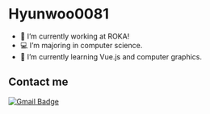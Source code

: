 # Hyunwoo0081

- 🔭 I’m currently working at ROKA!
- 💻 I’m majoring in computer science.
- 🌱 I’m currently learning Vue.js and computer graphics.

## Contact me

[![Gmail Badge](https://img.shields.io/badge/Gmail-D14836?style=flat&logo=Gmail&logoColor=white)](mailto:hyunwoo0081@gmail.com)

<!--img align='right' src="http://mazassumnida.wtf/api/v2/generate_badge?boj=hyunwoo0081"!-->
